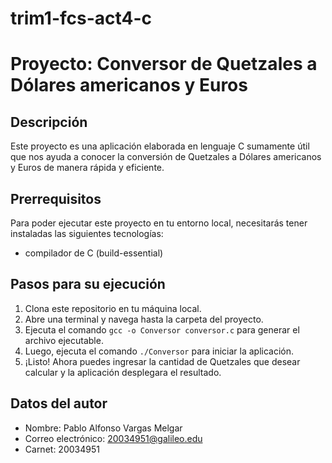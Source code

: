 # trim1-fcs-act4-c
# Proyecto: Conversor de Quetzales a Dólares americanos y Euros

## Descripción 
Este proyecto es una aplicación elaborada en lenguaje C sumamente útil que nos ayuda a conocer la conversión de Quetzales a Dólares americanos y Euros de manera rápida y eficiente.

## Prerrequisitos
Para poder ejecutar este proyecto en tu entorno local, necesitarás tener instaladas las siguientes tecnologías:
- compilador de C (build-essential)

## Pasos para su ejecución
1. Clona este repositorio en tu máquina local.
2. Abre una terminal y navega hasta la carpeta del proyecto.
3. Ejecuta el comando `gcc -o Conversor conversor.c` para generar el archivo ejecutable.
4. Luego, ejecuta el comando `./Conversor` para iniciar la aplicación.
5. ¡Listo! Ahora puedes ingresar la cantidad de Quetzales que desear calcular y la aplicación desplegara el resultado.

## Datos del autor
- Nombre: Pablo Alfonso Vargas Melgar
- Correo electrónico: 20034951@galileo.edu
- Carnet: 20034951



